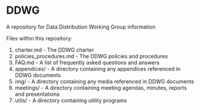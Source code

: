 # DDWG
A repository for Data Distribution Working Group information

Files within this repository:

1. charter.md - The DDWG charter
1. policies_procedures.md - The DDWG policies and procedures
1. FAQ.md - A list of frequently asked questions and answers
1. appendices/ -  A directory containing any appendices referenced in DDWG documents
1. img/ - A directory containing any media referenced in DDWG documents
1. meetings/ - A directory containing meeting agendas, minutes, reports and presentations
1. utils/ - A directory containing utility programs
